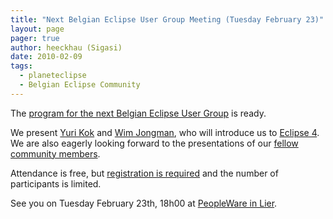 ```yaml
---
title: "Next Belgian Eclipse User Group Meeting (Tuesday February 23)"
layout: page 
pager: true
author: heeckhau (Sigasi)
date: 2010-02-09
tags: 
  - planeteclipse
  - Belgian Eclipse Community
---
```

<div class="content">
<p>The <a href="http://events.linkedin.com/Belgian-Eclipse-User-Group-meeting-23-2/pub/225981" class="elf-external elf-icon">program for the next Belgian Eclipse User Group</a> is ready.</p><p>We present <a href="http://nl.linkedin.com/in/yurikok" class="elf-external elf-icon">Yuri Kok</a> and <a href="http://www.linkedin.com/ppl/webprofile?vmi=&amp;id=16586871&amp;pvs=pp&amp;authToken=ISKH&amp;authType=name&amp;locale=en_US&amp;trk=ppro_viewmore&amp;lnk=vw_pprofile" class="elf-external elf-icon">Wim Jongman</a>, who will introduce us to <a href="http://www.eclipse.org/e4/" class="elf-external elf-icon">Eclipse 4</a>.<br/>We are also eagerly looking forward to the presentations of our <a href="http://www.linkedin.com/groups?gid=2264907" class="elf-external elf-icon">fellow community members</a>.</p><p>Attendance is free, but <a href="http://www.peopleware.be/belgian-eclipse-user-group" class="elf-external elf-icon">registration is required</a> and the number of participants is limited.</p><p>See you on Tuesday February 23th, 18h00 at <a href="http://maps.google.com/maps?oe=UTF-8&amp;q=PeopleWare+NV,+Duwijckstraat+17,+2500+Lier&amp;ie=UTF8&amp;hl=en&amp;hq=PeopleWare+NV,&amp;hnear=Duwijckstraat,+2500+Lier,+Belgium&amp;ll=51.154303,4.5345&amp;spn=0.007147,0.014076&amp;z=16&amp;iwloc=A" class="elf-external elf-icon">PeopleWare in Lier</a>.</p>  </div>

